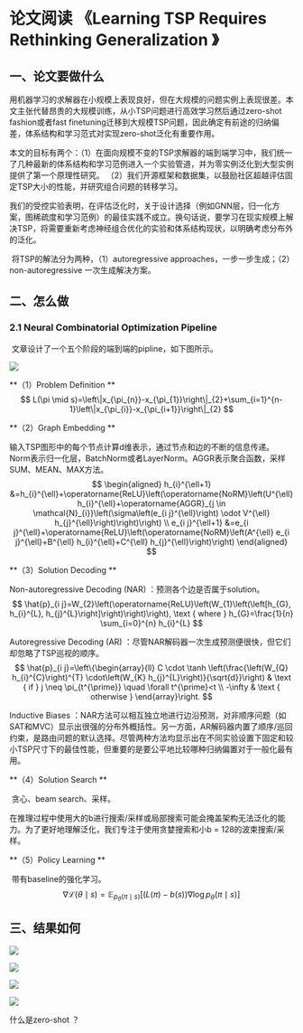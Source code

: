 # 论文阅读 《Learning TSP Requires Rethinking Generalization  》



## 一、论文要做什么

​		用机器学习的求解器在小规模上表现良好，但在大规模的问题实例上表现很差。本文主张代替昂贵的大规模训练，从小TSP问题进行高效学习然后通过zero-shot fashion或者fast finetuning迁移到大规模TSP问题，因此确定有前途的归纳偏差，体系结构和学习范式对实现zero-shot泛化有重要作用。

​		本文的目标有两个：（1）在面向规模不变的TSP求解器的端到端学习中，我们统一了几种最新的体系结构和学习范例进入一个实验管道，并为零实例泛化到大型实例提供了第一个原理性研究。 （2）我们开源框架和数据集，以鼓励社区超越评估固定TSP大小的性能，并研究组合问题的转移学习。

​		我们的受控实验表明，在评估泛化时，关于设计选择（例如GNN层，归一化方案，图稀疏度和学习范例）的最佳实践不成立。换句话说，要学习在现实规模上解决TSP，将需要重新考虑神经组合优化的实验和体系结构现状，以明确考虑分布外的泛化。

​		将TSP的解法分为两种，（1）autoregressive approaches，一步一步生成；（2）non-autoregressive 一次生成解决方案。





## 二、怎么做



### 2.1 Neural Combinatorial Optimization Pipeline  

​		文章设计了一个五个阶段的端到端的pipline，如下图所示。

![](https://cdn.mathpix.com/snip/images/5HGTkHpin4FbcWj5tA-hiIJf5ZXhcMHS2jwkVJQ0IRQ.original.fullsize.png)

**（1）Problem Definition **
$$
L(\pi \mid s)=\left\|x_{\pi_{n}}-x_{\pi_{1}}\right\|_{2}+\sum_{i=1}^{n-1}\left\|x_{\pi_{i}}-x_{\pi_{i+1}}\right\|_{2}
$$


**（2）Graph Embedding  **

​		输入TSP图形中的每个节点计算d维表示，通过节点和边的不断的信息传递。Norm表示归一化层，BatchNorm或者LayerNorm。AGGR表示聚合函数，采样SUM、MEAN、MAX方法。
$$
\begin{aligned}
h_{i}^{\ell+1} &=h_{i}^{\ell}+\operatorname{ReLU}\left(\operatorname{NoRM}\left(U^{\ell} h_{i}^{\ell}+\operatorname{AGGR}_{j \in \mathcal{N}_{i}}\left(\sigma\left(e_{i j}^{\ell}\right) \odot V^{\ell} h_{j}^{\ell}\right)\right)\right) \\
e_{i j}^{\ell+1} &=e_{i j}^{\ell}+\operatorname{ReLU}\left(\operatorname{NoRM}\left(A^{\ell} e_{i j}^{\ell}+B^{\ell} h_{i}^{\ell}+C^{\ell} h_{j}^{\ell}\right)\right)
\end{aligned}
$$


**（3）Solution Decoding  **

Non-autoregressive Decoding (NAR)  ：预测各个边是否属于solution。
$$
\hat{p}_{i j}=W_{2}\left(\operatorname{ReLU}\left(W_{1}\left(\left[h_{G}, h_{i}^{L}, h_{j}^{L}\right]\right)\right)\right), \text { where } h_{G}=\frac{1}{n} \sum_{i=0}^{n} h_{i}^{L}
$$


Autoregressive Decoding (AR)  ：尽管NAR解码器一次生成预测便很快，但它们却忽略了TSP巡视的顺序。
$$
\hat{p}_{i j}=\left\{\begin{array}{ll}
C \cdot \tanh \left(\frac{\left(W_{Q} h_{i}^{C}\right)^{T} \cdot\left(W_{K} h_{j}^{L}\right)}{\sqrt{d}}\right) & \text { if } j \neq \pi_{t^{\prime}} \quad \forall t^{\prime}<t \\
-\infty & \text { otherwise }
\end{array}\right.
$$


Inductive Biases ：NAR方法可以相互独立地进行边沿预测，对非顺序问题（如SAT和MVC）显示出很强的分布外概括性。另一方面，AR解码器内置了顺序/巡回约束，是路由问题的默认选择。尽管两种方法均显示出在不同实验设置下固定和较小TSP尺寸下的最佳性能，但重要的是要公平地比较哪种归纳偏置对于一般化最有用。



**（4）Solution Search  **

​		贪心、beam search、采样。

​		在推理过程中使用大的b进行搜索/采样或局部搜索可能会掩盖架构无法泛化的能力。为了更好地理解泛化，我们专注于使用贪婪搜索和小b = 128的波束搜索/采样。



**（5）Policy Learning  **

​		带有baseline的强化学习。
$$
\nabla \mathcal{L}(\theta \mid s)=\mathbb{E}_{p_{\theta}(\pi \mid s)}\left[(L(\pi)-b(s)) \nabla \log p_{\theta}(\pi \mid s)\right]
$$


## 三、结果如何

![](https://cdn.mathpix.com/snip/images/N7wAy438-Nk1BDdks4XZznMZgJ7ilUikYrMGW5y9hm4.original.fullsize.png)

![](https://cdn.mathpix.com/snip/images/3OMtUf-yw77OSeeb4k4l1bm8e3xKwx4ahSeWB9cq2V0.original.fullsize.png)

![](https://cdn.mathpix.com/snip/images/AVOHLNw9jm8XbsxFTS-fdgeSB_lBmmRmxG764CVwQ5U.original.fullsize.png)

![](https://cdn.mathpix.com/snip/images/qa10XdROc1hMoxPDDLwWIW8P3mIGCqwHZEEr_89piZ0.original.fullsize.png)





什么是zero-shot ？